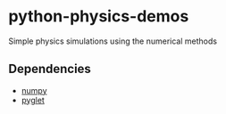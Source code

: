 # python-physics-demos
Simple physics simulations using the numerical methods

## Dependencies
* [numpy](http://www.numpy.org/)
* [pyglet](http://www.pyglet.org/)